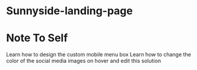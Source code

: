 # Sunnyside-landing-page
# Note To Self
Learn how to design the custom mobile menu box
Learn how to change the color of the social media images on hover and edit this solution
